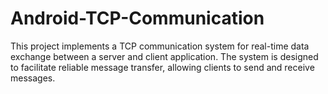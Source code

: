 # Android-TCP-Communication
This project implements a TCP communication system for real-time data exchange between a server and client application. The system is designed to facilitate reliable message transfer, allowing clients to send and receive messages.
